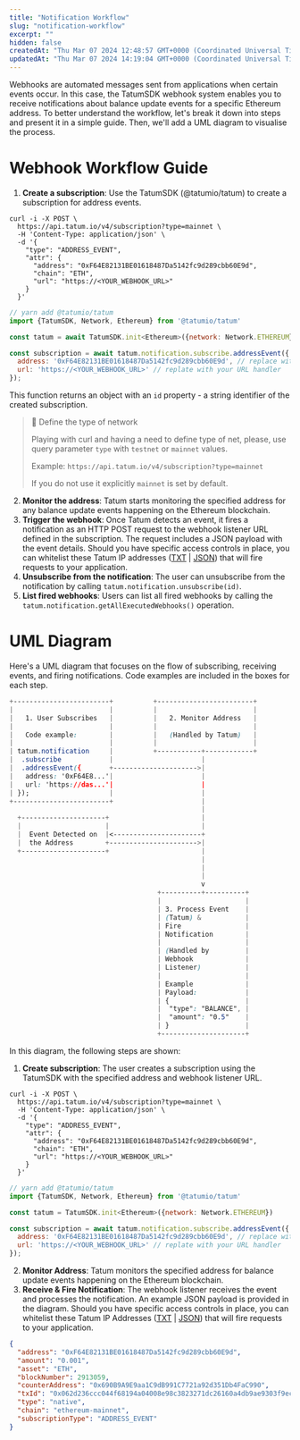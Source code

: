 ```yaml
---
title: "Notification Workflow"
slug: "notification-workflow"
excerpt: ""
hidden: false
createdAt: "Thu Mar 07 2024 12:48:57 GMT+0000 (Coordinated Universal Time)"
updatedAt: "Thu Mar 07 2024 14:19:04 GMT+0000 (Coordinated Universal Time)"
---
```

Webhooks are automated messages sent from applications when certain events occur. In this case, the TatumSDK webhook system enables you to receive notifications about balance update events for a specific Ethereum address. To better understand the workflow, let's break it down into steps and present it in a simple guide. Then, we'll add a UML diagram to visualise the process.

# Webhook Workflow Guide

1. **Create a subscription**: Use the TatumSDK (@tatumio/tatum) to create a subscription for address events.

```curl curl
curl -i -X POST \
  https://api.tatum.io/v4/subscription?type=mainnet \
  -H 'Content-Type: application/json' \
  -d '{
    "type": "ADDRESS_EVENT",
    "attr": {
      "address": "0xF64E82131BE01618487Da5142fc9d289cbb60E9d",
      "chain": "ETH",
      "url": "https://<YOUR_WEBHOOK_URL>"
    }
  }'
```
```javascript
// yarn add @tatumio/tatum
import {TatumSDK, Network, Ethereum} from '@tatumio/tatum'

const tatum = await TatumSDK.init<Ethereum>({network: Network.ETHEREUM})

const subscription = await tatum.notification.subscribe.addressEvent({
  address: '0xF64E82131BE01618487Da5142fc9d289cbb60E9d', // replace with your address
  url: 'https://<YOUR_WEBHOOK_URL>' // replate with your URL handler
});
```

This function returns an object with an `id` property - a string identifier of the created subscription.

> 📘 Define the type of network
> 
> Playing with curl and having a need to define type of net, please, use query parameter `type` with `testnet` or `mainnet` values.
> 
> Example: `https://api.tatum.io/v4/subscription?type=mainnet`
> 
> If you do not use it explicitly `mainnet` is set by default.

2. **Monitor the address**: Tatum starts monitoring the specified address for any balance update events happening on the Ethereum blockchain.
3. **Trigger the webhook**: Once Tatum detects an event, it fires a notification as an HTTP POST request to the webhook listener URL defined in the subscription. The request includes a JSON payload with the event details. Should you have specific access controls in place, you can whitelist these Tatum IP addresses ([TXT](https://ips.tatum.com/ips.txt) \| [JSON](https://ips.tatum.com/ips.json)) that will fire requests to your application. 
4. **Unsubscribe from the notification**: The user can unsubscribe from the notification by calling `tatum.notification.unsubscribe(id)`.
5. **List fired webhooks**: Users can list all fired webhooks by calling the `tatum.notification.getAllExecutedWebhooks()` operation.

# UML Diagram

Here's a UML diagram that focuses on the flow of subscribing, receiving events, and firing notifications. Code examples are included in the boxes for each step.

```css
+------------------------+          +------------------------+
|                        |          |                        |
|   1. User Subscribes   |          |   2. Monitor Address   |
|                        |          |                        |
|   Code example:        |          |   (Handled by Tatum)   |
|                        |          |                        |
| tatum.notification     |          +-----------+------------+
|  .subscribe            |                      |
|  .addressEvent({       +--------------------->|
|   address: '0xF64E8...'|                      |
|   url: 'https://das...'|                      |
| });                    |                      |
+------------------------+                      |
                                                |
  +---------------------+                       |
  |                     |                       |
  |  Event Detected on  |<----------------------+
  |  the Address        +---------------------->|
  +---------------------+                       |
                                                |
                                                |
                                                |
                                                v
                                     +----------+----------+
                                     |                     |
                                     | 3. Process Event    |
                                     | (Tatum) &           |
                                     | Fire                |
                                     | Notification        |
                                     |                     |
                                     | (Handled by         |
                                     | Webhook             |
                                     | Listener)           |
                                     |                     |
                                     | Example             |
                                     | Payload:            |
                                     | {                   |
                                     |  "type": "BALANCE", |
                                     |  "amount": "0.5"    |
                                     | }                   |
                                     +---------------------+
```

In this diagram, the following steps are shown:

1. **Create subscription**: The user creates a subscription using the TatumSDK with the specified address and webhook listener URL.

```curl curl
curl -i -X POST \
  https://api.tatum.io/v4/subscription?type=mainnet \
  -H 'Content-Type: application/json' \
  -d '{
    "type": "ADDRESS_EVENT",
    "attr": {
      "address": "0xF64E82131BE01618487Da5142fc9d289cbb60E9d",
      "chain": "ETH",
      "url": "https://<YOUR_WEBHOOK_URL>"
    }
  }'
```
```javascript
// yarn add @tatumio/tatum
import {TatumSDK, Network, Ethereum} from '@tatumio/tatum'

const tatum = TatumSDK.init<Ethereum>({network: Network.ETHEREUM})

const subscription = await tatum.notification.subscribe.addressEvent({
  address: '0xF64E82131BE01618487Da5142fc9d289cbb60E9d', // replace with your address
  url: 'https://<YOUR_WEBHOOK_URL>' // replate with your URL handler
});
```

2. **Monitor Address**: Tatum monitors the specified address for balance update events happening on the Ethereum blockchain.
3. **Receive & Fire Notification**:  The webhook listener receives the event and processes the notification. An example JSON payload is provided in the diagram. Should you have specific access controls in place, you can whitelist these Tatum IP Addresses ([TXT](https://ips.tatum.com/ips.txt) \| [JSON](https://ips.tatum.com/ips.json)) that will fire requests to your application.

```json
{
  "address": "0xF64E82131BE01618487Da5142fc9d289cbb60E9d",
  "amount": "0.001",
  "asset": "ETH",
  "blockNumber": 2913059,
  "counterAddress": "0x690B9A9E9aa1C9dB991C7721a92d351Db4FaC990",
  "txId": "0x062d236ccc044f68194a04008e98c3823271dc26160a4db9ae9303f9ecfc7bf6",
  "type": "native",
  "chain": "ethereum-mainnet",
  "subscriptionType": "ADDRESS_EVENT"
}
```
